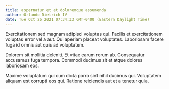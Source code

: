 ```yaml
---
title: aspernatur et et doloremque assumenda
author: Orlando Dietrich IV
date: Tue Oct 26 2021 07:34:33 GMT-0400 (Eastern Daylight Time)
---
```

Exercitationem sed magnam adipisci voluptas qui. Facilis et exercitationem voluptas error vel a aut. Qui aperiam placeat voluptates. Laboriosam facere fuga id omnis aut quis ad voluptatem.

 Dolorem sit mollitia deleniti. Et vitae earum rerum ab. Consequatur accusamus fuga tempora. Commodi ducimus sit et atque dolores laboriosam eos.

 Maxime voluptatum qui cum dicta porro sint nihil ducimus qui. Voluptatem aliquam est corrupti eos qui. Ratione reiciendis aut et a tenetur quia.